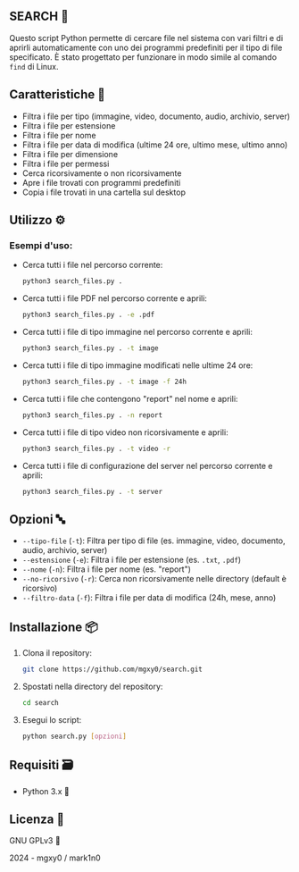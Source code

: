 ## SEARCH 🔎

Questo script Python permette di cercare file nel sistema con vari filtri e di aprirli automaticamente con uno dei programmi predefiniti per il tipo di file specificato. È stato progettato per funzionare in modo simile al comando `find` di Linux.

## Caratteristiche 🩻

- Filtra i file per tipo (immagine, video, documento, audio, archivio, server)
- Filtra i file per estensione
- Filtra i file per nome
- Filtra i file per data di modifica (ultime 24 ore, ultimo mese, ultimo anno)
- Filtra i file per dimensione
- Filtra i file per permessi
- Cerca ricorsivamente o non ricorsivamente
- Apre i file trovati con programmi predefiniti
- Copia i file trovati in una cartella sul desktop

## Utilizzo ⚙️

### Esempi d'uso:

- Cerca tutti i file nel percorso corrente:
  ```sh
  python3 search_files.py .
  ```

- Cerca tutti i file PDF nel percorso corrente e aprili:
  ```sh
  python3 search_files.py . -e .pdf
  ```

- Cerca tutti i file di tipo immagine nel percorso corrente e aprili:
  ```sh
  python3 search_files.py . -t image
  ```

- Cerca tutti i file di tipo immagine modificati nelle ultime 24 ore:
  ```sh
  python3 search_files.py . -t image -f 24h
  ```

- Cerca tutti i file che contengono "report" nel nome e aprili:
  ```sh
  python3 search_files.py . -n report
  ```

- Cerca tutti i file di tipo video non ricorsivamente e aprili:
  ```sh
  python3 search_files.py . -t video -r
  ```

- Cerca tutti i file di configurazione del server nel percorso corrente e aprili:
  ```sh
  python3 search_files.py . -t server
  ```

## Opzioni 🔤

- `--tipo-file` (`-t`): Filtra per tipo di file (es. immagine, video, documento, audio, archivio, server)
- `--estensione` (`-e`): Filtra i file per estensione (es. `.txt`, `.pdf`)
- `--nome` (`-n`): Filtra i file per nome (es. "report")
- `--no-ricorsivo` (`-r`): Cerca non ricorsivamente nelle directory (default è ricorsivo)
- `--filtro-data` (`-f`): Filtra i file per data di modifica (24h, mese, anno)

## Installazione 📦

1. Clona il repository:
   ```sh
   git clone https://github.com/mgxy0/search.git
   ```
2. Spostati nella directory del repository:
   ```sh
   cd search
   ```
3. Esegui lo script:
   ```sh
   python search.py [opzioni]
   ```

## Requisiti 🗃️

- Python 3.x 🐍

## Licenza 📄

GNU GPLv3 🐃

2024 - mgxy0 / mark1n0
